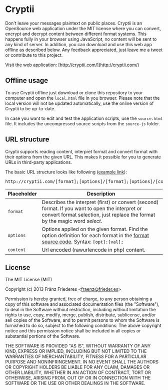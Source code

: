 Cryptii
=======
Don't leave your messages plaintext on public places.
Cryptii is an OpenSource web application under the MIT license where you can convert, encrypt and decrypt content between different format systems.
This happens fully in your browser using JavaScript, no content will be sent to any kind of server.
In addition, you can download and use this web app offline as described below.
Any feedback appreciated, just leave me a tweet or contribute to this project.

Visit the web application: [http://cryptii.com/](http://cryptii.com/)

## Offline usage
To use Cryptii offline just download or clone this repository to your computer and open the `local.html` file in you browser. Please note that the local version will not be updated automatically, use the online version of Cryptii to be up-to-date.

In case you want to edit and test the application scripts, use the `source.html` file. It includes the uncompressed source scripts from the `source-js` folder.

## URL structure
Cryptii supports reading content, interpret format and convert format with their options from the given URL. This makes it possible for you to generate URLs in third-party applications.

The basic URL structure looks like following ([example link](http://cryptii.com/caesar;shift:12/text/FTUE%20UE%20M%20FQEF%20RAD%20SUFTGN.)):
<pre>
http://cryptii.com/[format];[options]/[format];[options]/[content]
</pre>

| Placeholder  | Description   |
| ------------ | ------------- |
| `format`     | Describes the interpret (first) or convert (second) format. If you want to open the interpret or convert format selection, just replace the format by the magic word *select*. |
| `options`    | Options applied on the given format. Find the option definition for each format in the [format source code](https://github.com/the2f/Cryptii/tree/master/js-source/conversion/formats). Syntax: `[opt]:[val];` |
| `content`     | Url encoded (rawurlencode in php) content. |

## License
The MIT License (MIT)

Copyright (c) 2013 Fränz Friederes <[fraenz@frieder.es](mailto:fraenz@frieder.es)>

Permission is hereby granted, free of charge, to any person obtaining a copy of this software and associated documentation files (the "Software"), to deal in the Software without restriction, including without limitation the rights to use, copy, modify, merge, publish, distribute, sublicense, and/or sell copies of the Software, and to permit persons to whom the Software is furnished to do so, subject to the following conditions:
The above copyright notice and this permission notice shall be included in all copies or substantial portions of the Software.

THE SOFTWARE IS PROVIDED "AS IS", WITHOUT WARRANTY OF ANY KIND, EXPRESS OR IMPLIED, INCLUDING BUT NOT LIMITED TO THE WARRANTIES OF MERCHANTABILITY, FITNESS FOR A PARTICULAR PURPOSE AND NONINFRINGEMENT. IN NO EVENT SHALL THE AUTHORS OR COPYRIGHT HOLDERS BE LIABLE FOR ANY CLAIM, DAMAGES OR OTHER LIABILITY, WHETHER IN AN ACTION OF CONTRACT, TORT OR OTHERWISE, ARISING FROM, OUT OF OR IN CONNECTION WITH THE SOFTWARE OR THE USE OR OTHER DEALINGS IN THE SOFTWARE.

